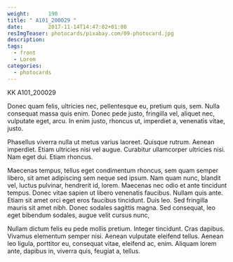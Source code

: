 ```yaml
---
weight:      190
title: " A101_200029 "
date:        2017-11-14T14:47:02+01:00
resImgTeaser: photocards/pixabay.com/09-photocard.jpg
description:
tags:
  - front
  - Lorem
categories:
  - photocards
---
```

KK A101_200029


Donec quam felis, ultricies nec, pellentesque eu, pretium quis,
sem. Nulla consequat massa quis enim. Donec pede justo, fringilla vel,
aliquet nec, vulputate eget, arcu. In enim justo, rhoncus ut,
imperdiet a, venenatis vitae, justo.


Phasellus viverra nulla ut metus varius laoreet. Quisque
rutrum. Aenean imperdiet. Etiam ultricies nisi vel augue. Curabitur
ullamcorper ultricies nisi. Nam eget dui. Etiam rhoncus.

Maecenas tempus, tellus eget condimentum rhoncus, sem quam semper
libero, sit amet adipiscing sem neque sed ipsum. Nam quam nunc,
blandit vel, luctus pulvinar, hendrerit id, lorem. Maecenas nec odio
et ante tincidunt tempus. Donec vitae sapien ut libero venenatis
faucibus. Nullam quis ante. Etiam sit amet orci eget eros faucibus
tincidunt. Duis leo. Sed fringilla mauris sit amet nibh. Donec sodales
sagittis magna. Sed consequat, leo eget bibendum sodales, augue velit
cursus nunc,

Nullam dictum felis eu pede mollis pretium. Integer tincidunt. Cras
dapibus. Vivamus elementum semper nisi. Aenean vulputate eleifend
tellus. Aenean leo ligula, porttitor eu, consequat vitae, eleifend ac,
enim. Aliquam lorem ante, dapibus in, viverra quis, feugiat a, tellus.
